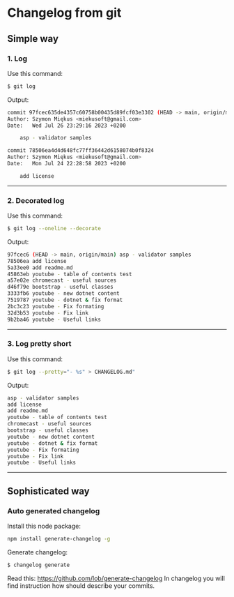 # Changelog from git

## Simple way

### 1. Log
Use this command:
```bash
$ git log
```

Output:
```bash
commit 97fcec635de4357c60758b00435d89fcf03e3302 (HEAD -> main, origin/main)
Author: Szymon Miękus <miekusoft@gmail.com>
Date:   Wed Jul 26 23:29:16 2023 +0200

    asp - validator samples

commit 78506ea4d4d648fc77ff36442d6158074b0f8324
Author: Szymon Miękus <miekusoft@gmail.com>
Date:   Mon Jul 24 22:28:58 2023 +0200

    add license
```

-----------

### 2. Decorated log
Use this command:
```bash
$ git log --oneline --decorate
```

Output:
```bash
97fcec6 (HEAD -> main, origin/main) asp - validator samples
78506ea add license
5a33ee0 add readme.md
45863eb youtube - table of contents test
a57e02e chromecast - useful sources
d46f79e bootstrap - useful classes
3333fb6 youtube - new dotnet content
7519787 youtube - dotnet & fix format
2bc3c23 youtube - Fix formating
32d3b53 youtube - Fix link
9b2ba46 youtube - Useful links
```

----

### 3. Log pretty short
Use this command:
```bash
$ git log --pretty="- %s" > CHANGELOG.md"
```

Output:
```bash
asp - validator samples
add license
add readme.md
youtube - table of contents test
chromecast - useful sources
bootstrap - useful classes
youtube - new dotnet content
youtube - dotnet & fix format
youtube - Fix formating
youtube - Fix link
youtube - Useful links
```

---

## Sophisticated way

### Auto generated changelog
Install this node package:
```bash
npm install generate-changelog -g 
```

Generate changelog:
```bash
$ changelog generate
```

Read this: https://github.com/lob/generate-changelog
In changelog you will find instruction how should describe your commits.